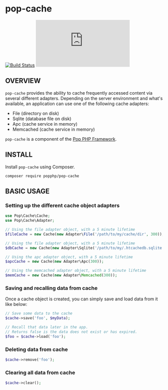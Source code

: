 pop-cache
=========

[![Build Status](https://travis-ci.org/popphp/pop-cache.svg?branch=master)](https://travis-ci.org/popphp/pop-cache)
[![Coverage Status](http://cc.popphp.org/coverage.php?comp=pop-cache)](http://cc.popphp.org/pop-cache/)

OVERVIEW
--------
`pop-cache` provides the ability to cache frequently accessed content via several different adapters.
Depending on the server environment and what's available, an application can use one of the following
cache adapters:

* File (directory on disk)
* Sqlite (database file on disk)
* Apc (cache service in memory)
* Memcached (cache service in memory)

`pop-cache` is a component of the [Pop PHP Framework](http://www.popphp.org/).

INSTALL
-------

Install `pop-cache` using Composer.

    composer require popphp/pop-cache

BASIC USAGE
-----------

### Setting up the different cache object adapters

```php
use Pop\Cache\Cache;
use Pop\Cache\Adapter;

// Using the file adapter object, with a 5 minute lifetime
$fileCache = new Cache(new Adapter\File('/path/to/my/cache/dir', 300));

// Using the file adapter object, with a 5 minute lifetime
$dbCache = new Cache(new Adapter\Sqlite('/path/to/my/.htcachedb.sqlite', 300));

// Using the apc adapter object, with a 5 minute lifetime
$apcCache = new Cache(new Adapter\Apc(300));

// Using the memcached adapter object, with a 5 minute lifetime
$memCache = new Cache(new Adapter\Memcached(300));
```

### Saving and recalling data from cache

Once a cache object is created, you can simply save and load data from it like below:

```php
// Save some data to the cache
$cache->save('foo', $myData);

// Recall that data later in the app.
// Returns false is the data does not exist or has expired.
$foo = $cache->load('foo');
```

### Deleting data from cache

```php
$cache->remove('foo');
```

### Clearing all data from cache

```php
$cache->clear();
```
